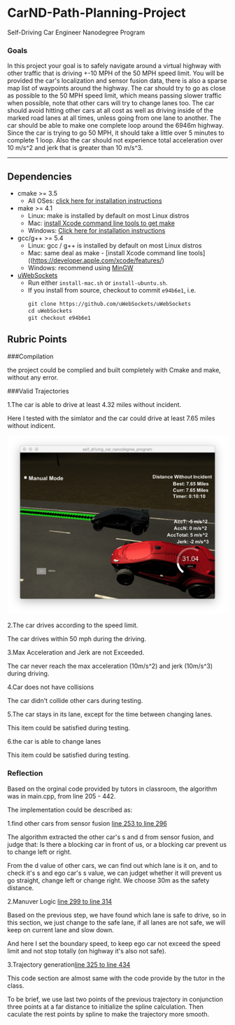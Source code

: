 # CarND-Path-Planning-Project
Self-Driving Car Engineer Nanodegree Program

### Goals
In this project your goal is to safely navigate around a virtual highway with other traffic that is driving +-10 MPH of the 50 MPH speed limit. You will be provided the car's localization and sensor fusion data, there is also a sparse map list of waypoints around the highway. The car should try to go as close as possible to the 50 MPH speed limit, which means passing slower traffic when possible, note that other cars will try to change lanes too. The car should avoid hitting other cars at all cost as well as driving inside of the marked road lanes at all times, unless going from one lane to another. The car should be able to make one complete loop around the 6946m highway. Since the car is trying to go 50 MPH, it should take a little over 5 minutes to complete 1 loop. Also the car should not experience total acceleration over 10 m/s^2 and jerk that is greater than 10 m/s^3.

---

## Dependencies

* cmake >= 3.5
  * All OSes: [click here for installation instructions](https://cmake.org/install/)
* make >= 4.1
  * Linux: make is installed by default on most Linux distros
  * Mac: [install Xcode command line tools to get make](https://developer.apple.com/xcode/features/)
  * Windows: [Click here for installation instructions](http://gnuwin32.sourceforge.net/packages/make.htm)
* gcc/g++ >= 5.4
  * Linux: gcc / g++ is installed by default on most Linux distros
  * Mac: same deal as make - [install Xcode command line tools]((https://developer.apple.com/xcode/features/)
  * Windows: recommend using [MinGW](http://www.mingw.org/)
* [uWebSockets](https://github.com/uWebSockets/uWebSockets)
  * Run either `install-mac.sh` or `install-ubuntu.sh`.
  * If you install from source, checkout to commit `e94b6e1`, i.e.
    ```
    git clone https://github.com/uWebSockets/uWebSockets 
    cd uWebSockets
    git checkout e94b6e1
    ```

## Rubric Points

###Compilation

the project could be complied and built completely with Cmake and make, without any error.

###Valid Trajectories

1.The car is able to drive at least 4.32 miles without incident.

Here I tested with the simlator and the car could drive at least 7.65 miles without indicent.

![Driving](images/driving.png)

2.The car drives according to the speed limit.

The car drives within 50 mph during the driving.

3.Max Acceleration and Jerk are not Exceeded.

The car never reach the max acceleration (10m/s^2) and jerk (10m/s^3) during driving.

4.Car does not have collisions

The car didn't collide other cars during testing.

5.The car stays in its lane, except for the time between changing lanes.

This item could be satisfied during testing.

6.the car is able to change lanes

This item could be satisfied during testing.

### Reflection
Based on the orginal code provided by tutors in classroom, the algorithm was in main.cpp, from line 205 - 442.

The implementation could be described as:

1.find other cars from sensor fusion [line 253 to line 296](./src/main.cpp#L253)

The algorithm extracted the other car's s and d from sensor fusion, and judge that: Is there a blocking car in front of us, or a blocking car prevent us to change left or right.

From the d value of other cars, we can find out which lane is it on, and to check it's s and ego car's s value, we can judget whether it will prevent us go straight, change left or change right. We choose 30m as the safety distance.

2.Manuver Logic [line 299 to line 314](./scr/main.cpp#L299)

Based on the previous step, we have found which lane is safe to drive, so in this section, we just change to the safe lane, if all lanes are not safe, we will keep on current lane and slow down. 

And here I set the boundary speed, to keep ego car not exceed the speed limit and not stop totally (on highway it's also not safe).

3.Trajectory generation[line 325 to line 434](./scr/main.cpp#L325)

This code section are almost same with the code provide by the tutor in the class.

To be brief, we use last two points of the previous trajectory in conjunction three points at a far distance to initialize the spline calculation. Then caculate the rest points by spline to make the trajectory more smooth.





